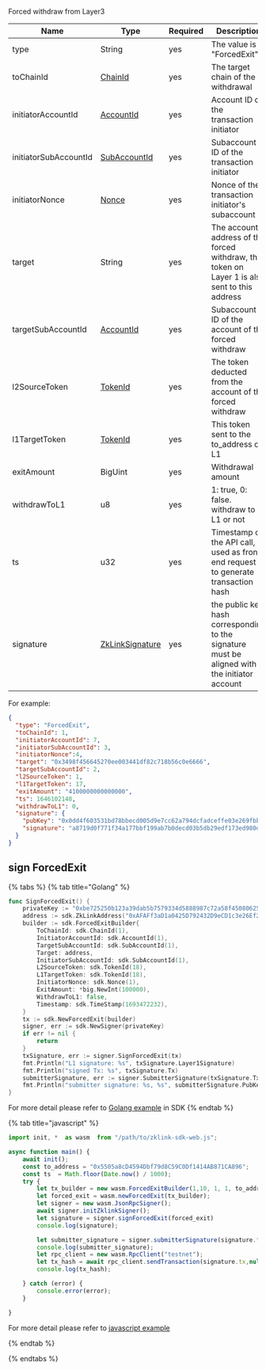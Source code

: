
Forced withdraw from Layer3

<table>
<thead><tr><th width="20">Name</th><th width="20">Type</th><th width="10">Required</th><th width="250">Description</th></tr></thead>
<tbody>
<tr><td> type                  </td><td> String          </td><td> yes       </td><td> The value is "ForcedExit"                                                                     </td></tr>
<tr><td> toChainId             </td><td> <a href="../basic-types.md#chainid">ChainId</a> </td><td> yes       </td><td> The target chain of the withdrawal                                                            </td></tr>
<tr><td> initiatorAccountId    </td><td> <a href="../basic-types.md#accountid">AccountId</a></td><td> yes       </td><td> Account ID of the transaction initiator                                                       </td></tr>
<tr><td> initiatorSubAccountId </td><td> <a href="../basic-types.md#subaccountid">SubAccountId</a></td><td> yes       </td><td> Subaccount ID of the transaction initiator                                                    </td></tr>
<tr><td> initiatorNonce        </td><td> <a href="../basic-types.md#nonce">Nonce</a></td><td> yes       </td><td> Nonce of the transaction initiator's subaccount                                               </td></tr>
<tr><td> target                </td><td> String          </td><td> yes       </td><td> The account address of the forced withdraw, the token on Layer 1 is also sent to this address </td></tr>
<tr><td> targetSubAccountId    </td><td> <a href="../basic-types.md#accountid">AccountId</a></td><td> yes       </td><td> Subaccount ID of the account of the forced withdraw                                           </td></tr>
<tr><td> l2SourceToken         </td><td> <a href="../basic-types.md#tokenid">TokenId</a></td><td> yes       </td><td> The token deducted from the account of the forced withdraw                                    </td></tr>
<tr><td> l1TargetToken         </td><td> <a href="../basic-types.md#tokenid">TokenId</a></td><td> yes       </td><td> This token sent to the to_address on L1                                                       </td></tr>
<tr><td> exitAmount            </td><td> BigUint         </td><td> yes       </td><td> Withdrawal amount                                                                             </td></tr>
<tr><td> withdrawToL1          </td><td> u8              </td><td> yes       </td><td> 1: true, 0: false. withdraw to L1 or not                                                      </td></tr>
<tr><td> ts                    </td><td> u32             </td><td> yes       </td><td> Timestamp of the API call, used as front-end request id to generate transaction hash          </td></tr>
<tr><td> signature             </td><td> <a href="../basic-types.md#zklinksignature">ZkLinkSignature </a></td><td> yes       </td><td> the public key hash corresponding to the signature must be aligned with the initiator account </td></tr>
</tbody>
</table>

For example: 

```json
{
  "type": "ForcedExit",
  "toChainId": 1,
  "initiatorAccountId": 7,
  "initiatorSubAccountId": 3,
  "initiatorNonce":4,
  "target": "0x3498f456645270ee003441df82c718b56c0e6666",
  "targetSubAccountId": 2,
  "l2SourceToken": 1,
  "l1TargetToken": 17,
  "exitAmount": "4100000000000000",
  "ts": 1646102148,
  "withdrawToL1": 0,
  "signature": {
    "pubKey": "0x0dd4f603531bd78bbecd005d9e7cc62a794dcfadceffe03e269fbb6b72e9c724",
    "signature": "a8719d0f771f34a177bbf199ab7b0decd03b5db29edf173ed980d19c7864c5a3761111620ab1982ef1bb7459d5a919727e51b895799e2706ddd5a5328146eb01"
  }
}
```

## sign ForcedExit

{% tabs %}
{% tab title="Golang" %}
```go
func SignForcedExit() {
    privateKey := "0xbe725250b123a39dab5b7579334d5888987c72a58f4508062545fe6e08ca94f4"
    address := sdk.ZkLinkAddress("0xAFAFf3aD1a0425D792432D9eCD1c3e26Ef2C42E9")
    builder := sdk.ForcedExitBuilder{
        ToChainId: sdk.ChainId(1),
        InitiatorAccountId: sdk.AccountId(1),
        TargetSubAccountId: sdk.SubAccountId(1),
        Target: address,
        InitiatorSubAccountId: sdk.SubAccountId(1),
        L2SourceToken: sdk.TokenId(18),
        L1TargetToken: sdk.TokenId(18),
        InitiatorNonce: sdk.Nonce(1),
        ExitAmount: *big.NewInt(100000),
        WithdrawToL1: false,
        Timestamp: sdk.TimeStamp(1693472232),
    }
    tx := sdk.NewForcedExit(builder)
    signer, err := sdk.NewSigner(privateKey)
    if err != nil {
        return
    }
    txSignature, err := signer.SignForcedExit(tx)
    fmt.Println("L1 signature: %s", txSignature.Layer1Signature)
    fmt.Println("signed Tx: %s", txSignature.Tx)
    submitterSignature, err := signer.SubmitterSignature(txSignature.Tx)
    fmt.Println("submitter signature: %s, %s", submitterSignature.PubKey, submitterSignature.Signature)
}
```
For more detail please refer to [Golang example](https://github.com/zkLinkProtocol/zklink_sdk/tree/main/examples/Golang) in SDK
{% endtab %}

{% tab title="javascript" %}

```javascript
import init, *  as wasm  from "/path/to/zklink-sdk-web.js";

async function main() {
    await init();
    const to_address = "0x5505a8cD4594Dbf79d8C59C0Df1414AB871CA896";
    const ts  = Math.floor(Date.now() / 1000);
    try {
        let tx_builder = new wasm.ForcedExitBuilder(1,10, 1, 1, to_address,18, 18,"100000000000000",  1,ts);
        let forced_exit = wasm.newForcedExit(tx_builder);
        let signer = new wasm.JsonRpcSigner();
        await signer.initZklinkSigner();
        let signature = signer.signForcedExit(forced_exit)
        console.log(signature);

        let submitter_signature = signer.submitterSignature(signature.tx);
        console.log(submitter_signature);
        let rpc_client = new wasm.RpcClient("testnet");
        let tx_hash = await rpc_client.sendTransaction(signature.tx,null,submitter_signature);
        console.log(tx_hash);

    } catch (error) {
        console.error(error);
    }

}
```

For more detail please refer to [javascript example](https://github.com/zkLinkProtocol/zklink_sdk/tree/main/examples/Javascript)

{% endtab %}

{% endtabs %}
